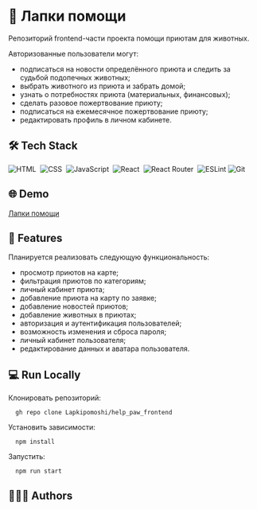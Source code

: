 
# 🐾 Лапки помощи

Репозиторий frontend-части проекта помощи приютам для животных.

Авторизованные пользователи могут:
- подписаться на новости определённого приюта и следить за судьбой подопечных животных;
- выбрать животного из приюта и забрать домой;
- узнать о потребностях приюта (материальных, финансовых);
- сделать разовое пожертвование приюту;
- подписаться на ежемесячное пожертвование приюту;
- редактировать профиль в личном кабинете.


## 🛠 Tech Stack

![HTML](https://img.shields.io/badge/HTML5-E34F26?style=for-the-badge&logo=html5&logoColor=white)&nbsp;
![CSS](https://img.shields.io/badge/CSS3-1572B6?style=for-the-badge&logo=css3&logoColor=white)&nbsp;
![JavaScript](https://img.shields.io/badge/JavaScript-323330?style=for-the-badge&logo=javascript&logoColor=F7DF1E)&nbsp;
![React](https://img.shields.io/badge/react-%2320232a.svg?style=for-the-badge&logo=react&logoColor=%2361DAFB)&nbsp;
![React Router](https://img.shields.io/badge/React_Router-CA4245?style=for-the-badge&logo=react-router&logoColor=white)&nbsp;
![ESLint](https://img.shields.io/badge/ESLint-4B3263?style=for-the-badge&logo=eslint&logoColor=white)
![Git](https://img.shields.io/badge/git-%23F05033.svg?style=for-the-badge&logo=git&logoColor=white)

## 🌐 Demo

[Лапки помощи](https://lapkipomoshi.ru/)


## 🚀 Features

Планируется реализовать следующую функциональность:
- просмотр приютов на карте;
- фильтрация приютов по категориям;
- личный кабинет приюта;
- добавление приюта на карту по заявке;
- добавление новостей приютов;
- добавление животных в приютах;
- авторизация и аутентификация пользователей;
- возможность изменения и сброса пароля;
- личный кабинет пользователя;
- редактирование данных и аватара пользователя.






## 💻 Run Locally

Клонировать репозиторий:

```
  gh repo clone Lapkipomoshi/help_paw_frontend
```

Установить зависимости:

```
  npm install
```

Запустить:

```
  npm run start
```
## 🦸‍♂️🦸 Authors


